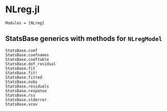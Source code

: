 # NLreg.jl

```@autodocs
Modules = [NLreg]
```

## StatsBase generics with methods for `NLregModel`

```@docs
StatsBase.coef
StatsBase.coefnames
StatsBase.coeftable
StatsBase.dof_residual
StatsBase.fit
StatsBase.fit!
StatsBase.fitted
StatsBase.nobs
StatsBase.residuals
StatsBase.response
StatsBase.rss
StatsBase.stderror
StatsBase.vcov
```
